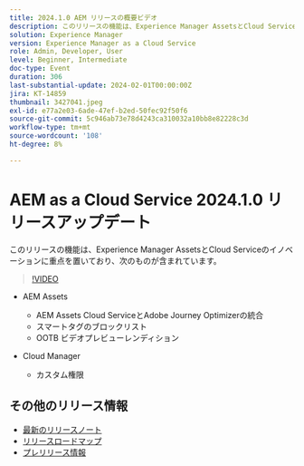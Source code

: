 ```yaml
---
title: 2024.1.0 AEM リリースの概要ビデオ
description: このリリースの機能は、Experience Manager AssetsとCloud Serviceのイノベーションに重点を置いており、AEM Assets - AEM Assets Cloud ServiceとAdobe Journey Optimizerの統合、スマートタグブロックリスト、OOTB ビデオプレビューレンディション、Cloud Manager - カスタム権限が含まれています
solution: Experience Manager
version: Experience Manager as a Cloud Service
role: Admin, Developer, User
level: Beginner, Intermediate
doc-type: Event
duration: 306
last-substantial-update: 2024-02-01T00:00:00Z
jira: KT-14859
thumbnail: 3427041.jpeg
exl-id: e77a2e03-6ade-47ef-b2ed-50fec92f50f6
source-git-commit: 5c946ab73e78d4243ca310032a10bb8e82228c3d
workflow-type: tm+mt
source-wordcount: '108'
ht-degree: 8%

---
```


# AEM as a Cloud Service 2024.1.0 リリースアップデート

このリリースの機能は、Experience Manager AssetsとCloud Serviceのイノベーションに重点を置いており、次のものが含まれています。

>[!VIDEO](https://video.tv.adobe.com/v/3427041/?learn=on)

* AEM Assets
   * AEM Assets Cloud ServiceとAdobe Journey Optimizerの統合
   * スマートタグのブロックリスト
   * OOTB ビデオプレビューレンディション

* Cloud Manager
   * カスタム権限

<!--
Have questions about the release?  Discuss the release in [Experience League Communities](https://adobe.ly/3RPNYZF) -->

## その他のリリース情報

* [最新のリリースノート](https://experienceleague.adobe.com/docs/experience-manager-cloud-service/content/release-notes/home.html?lang=ja)
* [ リリースロードマップ ](https://experienceleague.adobe.com/docs/experience-manager-release-information/aem-release-updates/update-releases-roadmap.html?lang=ja)
* [ プレリリース情報 ](https://experienceleague.adobe.com/docs/experience-manager-cloud-service/content/release-notes/prerelease.html?lang=ja)
